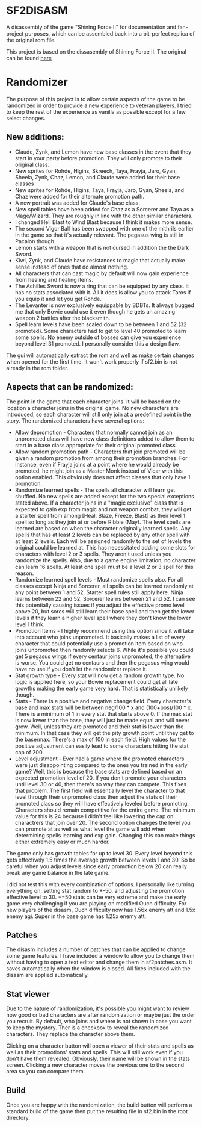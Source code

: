 # SF2DISASM

A disassembly of the game "Shining Force II" for documentation and fan-project purposes, which can be assembled back into a bit-perfect replica of the original rom file.

This project is based on the dissasembly of Shining Force II. The original can be found [here](https://github.com/ShiningForceCentral/SF2DISASM)


# Randomizer

The purpose of this project is to allow certain aspects of the game to be randomized in order to provide a new experience to veteran players. I tried to keep the rest of the
experience as vanilla as possible except for a few select changes.

## New additions:
- Claude, Zynk, and Lemon have new base classes in the event that they start in your party before promotion. They will only promote to their original class. 
- New sprites for Rohde, Higins, Skreech, Taya, Frayja, Jaro, Gyan, Sheela, Zynk, Chaz, Lemon, and Claude were added for their base classes
- New sprites for Rohde, Higins, Taya, Frayja, Jaro, Gyan, Sheela, and Chaz were added for their alternate promotion path.
- A new portrait was added for Claude's base class.
- New spell tables have been added for Chaz as a Sorcerer and Taya as a Mage/Wizard. They are roughly in line with the other similar characters.
- I changed Hell Blast to Wind Blast because I think it makes more sense.
- The second Vigor Ball has been swapped with one of the mithrils earlier in the game so that it's actually relevant. The pegasus wing is still in Pacalon though.
- Lemon starts with a weapon that is not cursed in addition the the Dark Sword.
- Kiwi, Zynk, and Claude have resistances to magic that actually make sense instead of ones that do almost nothing.
- All characters that can cast magic by default will now gain experience from healing and healing items. 
- The Achilles Sword is now a ring that can be equipped by any class. It has no stats associated with it. All it does is allow you to attack Taros if you equip it and let you get Rohde.
- The Levanter is now exclusively equippable by BDBTs. It always bugged me that only Bowie could use it even though he gets an amazing weapon 2 battles after the blacksmith.
- Spell learn levels have been scaled down to be between 1 and 52 (32 promoted). Some characters had to get to level 40 promoted to learn some spells. No enemy outside of bosses can give you experience beyond level 31 promoted. I personally consider this a design flaw.

The gui will automatically extract the rom and well as make certain changes when opened for the first time. It won't work properly if sf2.bin is not already in the rom folder.

## Aspects that can be randomized:

The point in the game that each character joins. It will be based on the location a character joins in the original game. No new characters are introduced, so each character will still only join at a predefined point in the story.
The randomized characters have several options:
- Allow depromotion - Characters that normally cannot join as an unpromoted class will have new class definitions added to allow them to start in a base class appropriate for their original promoted class
- Allow random promotion path - Characters that join promoted will be given a random promotion from among their promotion branches. For instance, even if Frayja joins at a point where he would already be promoted, he might join as a Master Monk instead of Vicar with this option enabled. This obviously does not affect classes that only have 1 promotion.
- Randomize learned spells - The spells all character will learn get shuffled. No new spells are added except for the two special exceptions stated above. If a character joins in a "magic exclusive" class that is expected to gain exp from magic and not weapon combat, they will get a starter spell from among [Heal, Blaze, Freeze, Blast] as their level 1 spell so long as they join at or before Ribble (May). The level spells are learned are based on when the character originally learned spells. Any spells that has at least 2 levels can be replaced by any other spell with at least 2 levels. Each will be assigned randomly to the set of levels the original could be learned at. This has necessitated adding some slots for characters with level 2 or 3 spells. They aren't used unless you randomize the spells. Also, due to a game engine limitation, no character can learn 16 spells. At least one spell must be a level 2 or 3 spell for this reason.
- Randomize learned spell levels - Must randomize spells also. For all classes except Ninja and Sorcerer, all spells can be learned randomly at any point between 1 and 52. Starter spell rules still apply here. Ninja learns between 22 and 52. Sorcerer learns between 21 and 52. I can see this potentially causing issues if you adjust the effective promo level above 20, but sorcs will still learn their base spell and then get the lower levels if they learn a higher level spell where they don't know the lower level I think.
- Promotion Items - I highly recommend using this option since it will take into account who joins unpromoted. It basically makes a list of every character that could potentially use a promotion item based on who joins unpromoted then randomly selects 6. While it's possible you could get 5 pegasus wings if every centaur joins unpromoted, the alternative is worse. You could get no centaurs and then the pegasus wing would have no use if you don't let the randomizer replace it.
- Stat growth type - Every stat will now get a random growth type. No logic is applied here, so your Bowie replacement could get all late growths making the early game very hard. That is statistically unlikely though.
- Stats - There is a positive and negative change field. Every character's base and max stats will be between neg/100 * x and (100+pos)/100 * x. There is a minimum of 1 in every stat that starts above 0. If the max stat is now lower than the base, they will just be made equal and will never grow. Well, unless they are promoted and their stat is lower than the minimum. In that case they will get the pity growth point until they get to the base/max. There's a max of 100 in each field. High values for the positive adjustment can easily lead to some characters hitting the stat cap of 200.
- Level adjustment - Ever had a game where the promoted characters were just disappointing compared to the ones you trained in the early game? Well, this is because the base stats are defined based on an expected promotion level of 20. If you don't promote your characters until level 30 or 40, then there's no way they can compete. This fixes that problem. The first field will essentially level the character to that level through their unpromoted class then adjust the stats of their promoted class so they will have effectively leveled before promoting. Characters should remain competitive for the entire game. The minimum value for this is 24 because I didn't feel like lowering the cap on charactrers that join over 20. The second option changes the level you can promote at as well as what level the game will add when determining spells learning and exp gain. Changing this can make things either extremely easy or much harder.

The game only has growth tables for up to level 30. Every level beyond this gets effectively 1.5 times the average growth between levels 1 and 30. So be careful when you adjust levels since early 
promotion below 20 can really break any game balance in the late game. 

I did not test this with every combination of options. I personally like turning everything on, setting stat random to +-50, and adjusting the promotion effective level to 30. +=50 stats can be
very extreme and make the early game very challenging if you are playing on modified Ouch difficulty. For new players of the disasm, Ouch difficulty now has 1.56x enemy att and 1.5x enemy agi.
Super in the base game has 1.25x enemy att.

## Patches

The disasm includes a number of patches that can be applied to change some game features. I have included a window to allow you to change them without having to open a text editor and change them in
sf2patches.asm. It saves automatically when the window is closed. All fixes included with the disasm are applied automatically. 

## Stat viewer

Due to the nature of randomization, it's possible you might want to review how good or bad characters are after randomization or maybe just the order you recruit. By default, who joins and where is 
not shown in case you want to keep the mystery. Ther is a checkbox to reveal the randomized characters. They replace the character above them. 

Clicking on a character button will open a viewer of their stats and spells as well as their promotions' stats and spells. This will still work even if you don't have them revealed. Obviously, their 
name will be shown in the stats screen. Clicking a new character moves the previous one to the second area so you can compare them. 

## Build

Once you are happy with the randomization, the build button will perform a standard build of the game then put the resulting file in sf2.bin in the root directory. 
